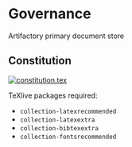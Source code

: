# Governance

Artifactory primary document store

## Constitution

[![constitution.tex](https://github.com/Perth-Artifactory/governance/actions/workflows/compileandrelease.yml/badge.svg?branch=main)](https://github.com/Perth-Artifactory/governance/actions/workflows/compileandrelease.yml)

TeXlive packages required:
* `collection-latexrecommended`
* `collection-latexextra`
* `collection-bibtexextra`
* `collection-fontsrecommended`